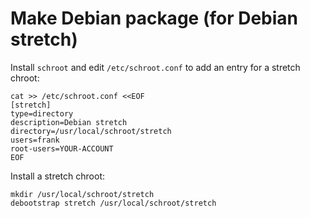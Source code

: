 # Make Debian package (for Debian stretch)

Install `schroot` and edit `/etc/schroot.conf` to add an entry for a stretch
chroot:

    cat >> /etc/schroot.conf <<EOF
    [stretch]
    type=directory
    description=Debian stretch
    directory=/usr/local/schroot/stretch
    users=frank
    root-users=YOUR-ACCOUNT
    EOF

Install a stretch chroot:

    mkdir /usr/local/schroot/stretch
    debootstrap stretch /usr/local/schroot/stretch
